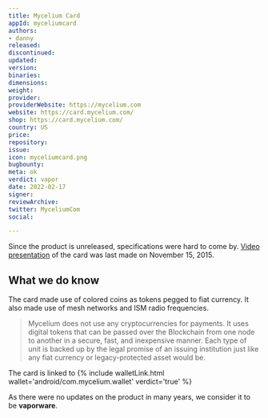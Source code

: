```yaml
---
title: Mycelium Card
appId: myceliumcard
authors:
- danny
released: 
discontinued: 
updated: 
version: 
binaries: 
dimensions: 
weight: 
provider: 
providerWebsite: https://mycelium.com
website: https://card.mycelium.com/
shop: https://card.mycelium.com/
country: US
price: 
repository: 
issue: 
icon: myceliumcard.png
bugbounty: 
meta: ok
verdict: vapor
date: 2022-02-17
signer: 
reviewArchive: 
twitter: MyceliumCom
social: 

---
```


Since the product is unreleased, specifications were hard to come by. [Video presentation](https://vimeo.com/145770131) of the card was last made on November 15, 2015.

## What we do know

The card made use of colored coins as tokens pegged to fiat currency. It also made use of mesh networks and ISM radio frequencies.

> Mycelium does not use any cryptocurrencies for payments. It uses digital tokens that can be passed over the Blockchain from one node to another in a secure, fast, and inexpensive manner. Each type of unit is backed up by the legal promise of an issuing institution just like any fiat currency or legacy-protected asset would be.

The card is linked to {% include walletLink.html wallet='android/com.mycelium.wallet' verdict='true' %}

As there were no updates on the product in many years, we consider it to be **vaporware**.
